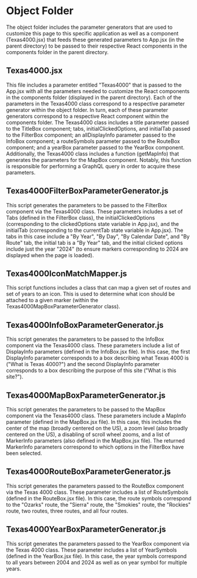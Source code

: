 # Object Folder

The object folder includes the parameter generators that are used to customize this page to this specific application as well as a component (Texas4000.jsx) that feeds these generated parameters to App.jsx (in the parent directory) to be passed to their respective React components in the components folder in the parent directory.

## Texas4000.jsx

This file includes a parameter entitled "Texas4000" that is passed to the App.jsx with all the parameters needed to customize the React components in the components folder (displayed in the parent directory). Each of the parameters in the Texas4000 class correspond to a respective parameter generator within the object folder. In turn, each of these parameter generators correspond to a respective React component within the components folder. The Texas4000 class includes a title parameter passed to the TitleBox component; tabs, initialClickedOptions, and initialTab passed to the FilterBox component; an allDisplayInfo parameter passed to the InfoBox component; a routeSymbols parameter passed to the RouteBox component; and a yearBox parameter passed to the YearBox component. Additionally, the Texas4000 class includes a function (getMapInfo) that generates the parameters for the MapBox component. Notably, this function is responsible for performing a GraphQL query in order to acquire these parameters.

## Texas4000FilterBoxParameterGenerator.js

This script generates the parameters to be passed to the FilterBox component via the Texas4000 class. These parameters includes a set of Tabs (defined in the FilterBox class), the initialClickedOptions (corresponding to the clickedOptions state variable in App.jsx), and the initialTab (corresponding to the currentTab state variable in App.jsx). The tabs in this case include a "By Year", "By Day", "By Calendar Date", and "By Route" tab, the initial tab is a "By Year" tab, and the initial clicked options include just the year "2024" (to ensure markers corresponding to 2024 are displayed when the page is loaded).

## Texas4000IconMatchMapper.js

This script functions includes a class that can map a given set of routes and set of years to an icon. This is used to determine what icon should be attached to a given marker (within the Texas4000MapBoxParameterGenerator class).

## Texas4000InfoBoxParameterGenerator.js

This script generates the parameters to be passed to the InfoBox component via the Texas4000 class. These parameters include a list of DisplayInfo parameters (defined in the InfoBox.jsx file). In this case, the first DisplayInfo parameter corresponds to a box describing what Texas 4000 is ("What is Texas 4000?") and the second DisplayInfo parameter corresponds to a box describing the purpose of this site ("What is this site?").

## Texas4000MapBoxParameterGenerator.js

This script generates the parameters to be passed to the MapBox component via the Texas4000 class. These parameters include a MapInfo parameter (defined in the MapBox.jsx file). In this case, this includes the center of the map (broadly centered on the US), a zoom level (also broadly centered on the US), a disabling of scroll wheel zooms, and a list of MarkerInfo parameters (also defined in the MapBox.jsx file). The returned MarkerInfo parameters correspond to which options in the FilterBox have been selected.

## Texas4000RouteBoxParameterGenerator.js

This script generates the parameters passed to the RouteBox component via the Texas 4000 class. These parameter includes a list of RouteSymbols (defined in the RouteBox.jsx file). In this case, the route symbols correspond to the "Ozarks" route, the "Sierra" route, the "Smokies" route, the "Rockies" route, two routes, three routes, and all four routes.


## Texas4000YearBoxParameterGenerator.js

This script generates the parameters passed to the YearBox component via the Texas 4000 class. These parameter includes a list of YearSymbols (defined in the YearBox.jsx file). In this case, the year symbols correspond to all years between 2004 and 2024 as well as on year symbol for multiple years.


